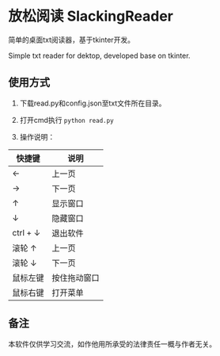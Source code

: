 # 放松阅读 SlackingReader

简单的桌面txt阅读器，基于tkinter开发。

Simple txt reader for dektop, developed base on tkinter.

## 使用方式

1. 下载read.py和config.json至txt文件所在目录。

2. 打开cmd执行 `python read.py`

3. 操作说明：

| 快捷键 | 说明 |
| ------ | ------ |
| ← | 上一页 |
| → | 下一页 |
| ↑ | 显示窗口 |
| ↓ | 隐藏窗口 |
| ctrl + ↓ | 退出软件 |
| 滚轮 ↑ | 上一页 |
| 滚轮 ↓ | 下一页 |
| 鼠标左键 | 按住拖动窗口 |
| 鼠标右键 | 打开菜单 |

## 备注

本软件仅供学习交流，如作他用所承受的法律责任一概与作者无关。